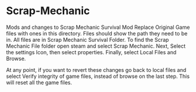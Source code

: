 # Scrap-Mechanic
Mods and changes to Scrap Mechanic Survival Mod 
Replace Original Game files with ones in this directory. 
Files should show the path they need to be in. All files are in Scrap Mechanic Survival Folder. 
To find the Scrap Mechanic File folder open steam and select Scrap Mechanic. Next, Select the settings Icon, then select properties. Finally, select Local Files and Browse. 

At any point, if you want to revert these changes go back to local files and select Verify integrity of game files, instead of browse on the last step. This will reset all the game files. 
